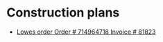 # Construction plans


- [Lowes order Order # 714964718 Invoice # 81823](data/2020KingTrellis-order01.csv)
